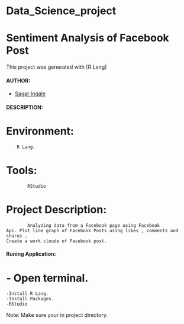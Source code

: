 

#  Data_Science_project 

# Sentiment Analysis of Facebook Post

This project was generated with [R Lang]


#### AUTHOR:

- [Sagar Ingale](https://github.com/sagaringale "Sagar's github profile")


#### DESCRIPTION:


# Environment: 
		R Lang.

# Tools: 
	        RStudio


# Project Description:
			
		    Analyzing data from a Facebook page using Facebook
	Api. Plot line graph of Facebook Posts using likes , comments and shares .	
	Create a work cloude of Facebook post.
			


#### Runing Application:
 
#	- Open terminal.

	-Install R Lang.
	-Install Packages.
	-RStudio 


Note: Make sure your in project directory.




